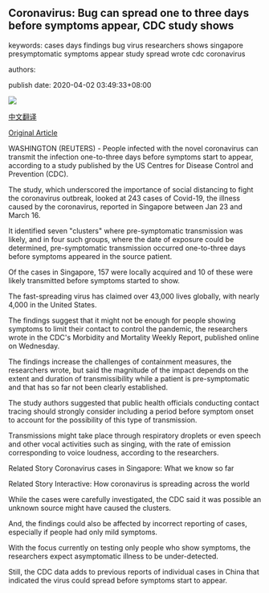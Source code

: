 ## Coronavirus: Bug can spread one to three days before symptoms appear, CDC study shows

keywords: cases days findings bug virus researchers shows singapore presymptomatic symptoms appear study spread wrote cdc coronavirus

authors: 

publish date: 2020-04-02 03:49:33+08:00

![](https://www.straitstimes.com/sites/default/files/styles/x_large/public/articles/2020/04/02/us-lifestyle-health-virus-191210.jpg?itok=L65y8bk5)

[中文翻译](Coronavirus%3A%20Bug%20can%20spread%20one%20to%20three%20days%20before%20symptoms%20appear%2C%20CDC%20study%20shows_zh.md)

[Original Article](https://www.straitstimes.com/world/united-states/coronavirus-bug-can-spread-one-to-three-days-before-symptoms-appear-cdc-study)

WASHINGTON (REUTERS) - People infected with the novel coronavirus can transmit the infection one-to-three days before symptoms start to appear, according to a study published by the US Centres for Disease Control and Prevention (CDC).

The study, which underscored the importance of social distancing to fight the coronavirus outbreak, looked at 243 cases of Covid-19, the illness caused by the coronavirus, reported in Singapore between Jan 23 and March 16.

It identified seven "clusters" where pre-symptomatic transmission was likely, and in four such groups, where the date of exposure could be determined, pre-symptomatic transmission occurred one-to-three days before symptoms appeared in the source patient.

Of the cases in Singapore, 157 were locally acquired and 10 of these were likely transmitted before symptoms started to show.

The fast-spreading virus has claimed over 43,000 lives globally, with nearly 4,000 in the United States.

The findings suggest that it might not be enough for people showing symptoms to limit their contact to control the pandemic, the researchers wrote in the CDC's Morbidity and Mortality Weekly Report, published online on Wednesday.

The findings increase the challenges of containment measures, the researchers wrote, but said the magnitude of the impact depends on the extent and duration of transmissibility while a patient is pre-symptomatic and that has so far not been clearly established.

The study authors suggested that public health officials conducting contact tracing should strongly consider including a period before symptom onset to account for the possibility of this type of transmission.

Transmissions might take place through respiratory droplets or even speech and other vocal activities such as singing, with the rate of emission corresponding to voice loudness, according to the researchers.

Related Story Coronavirus cases in Singapore: What we know so far

Related Story Interactive: How coronavirus is spreading across the world

While the cases were carefully investigated, the CDC said it was possible an unknown source might have caused the clusters.

And, the findings could also be affected by incorrect reporting of cases, especially if people had only mild symptoms.

With the focus currently on testing only people who show symptoms, the researchers expect asymptomatic illness to be under-detected.

Still, the CDC data adds to previous reports of individual cases in China that indicated the virus could spread before symptoms start to appear.